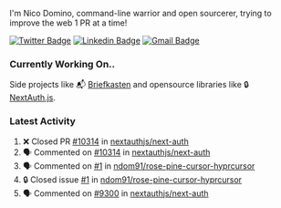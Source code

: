 
I'm Nico Domino, command-line warrior and open sourcerer, trying to improve the web 1 PR at a time!

[![Twitter Badge](https://img.shields.io/badge/-@ndom91-1ca0f1?style=flat-square&labelColor=1ca0f1&logo=twitter&logoColor=white&link=https://twitter.com/ndom91)](https://twitter.com/ndom91) [![Linkedin Badge](https://img.shields.io/badge/-ndom91-blue?style=flat-square&logo=Linkedin&logoColor=white&link=https://www.linkedin.com/in/ndom91/)](https://www.linkedin.com/in/ndom91/) [![Gmail Badge](https://img.shields.io/badge/-yo@ndo.dev-c14438?style=flat-square&logo=mail.ru&logoColor=white&link=mailto:yo@ndo.dev)](mailto:yo@ndo.dev)

### Currently Working On..

Side projects like 📬 [Briefkasten](https://briefkastenhq.com) and opensource libraries like 🔒 [NextAuth.js](https://github.com/nextauthjs/next-auth).

<!--START_SECTION_PROFILE_VIEWS:readme-info-->
<!--END_SECTION_PROFILE_VIEWS:readme-info-->

<!--START_SECTION_DAILY_COMMIT:readme-info-->
<!--END_SECTION_DAILY_COMMIT:readme-info-->

<!--START_SECTION_WEEKLY_COMMIT:readme-info-->
<!--END_SECTION_WEEKLY_COMMIT:readme-info-->

### Latest Activity

<!--START_SECTION:activity-->
1. ❌ Closed PR [#10314](https://github.com/nextauthjs/next-auth/pull/10314) in [nextauthjs/next-auth](https://github.com/nextauthjs/next-auth)
2. 🗣 Commented on [#10314](https://github.com/nextauthjs/next-auth/pull/10314#issuecomment-1997873289) in [nextauthjs/next-auth](https://github.com/nextauthjs/next-auth)
3. 🗣 Commented on [#1](https://github.com/ndom91/rose-pine-cursor-hyprcursor/issues/1#issuecomment-1997438029) in [ndom91/rose-pine-cursor-hyprcursor](https://github.com/ndom91/rose-pine-cursor-hyprcursor)
4. 🔒 Closed issue [#1](https://github.com/ndom91/rose-pine-cursor-hyprcursor/issues/1) in [ndom91/rose-pine-cursor-hyprcursor](https://github.com/ndom91/rose-pine-cursor-hyprcursor)
5. 🗣 Commented on [#9300](https://github.com/nextauthjs/next-auth/issues/9300#issuecomment-1997134700) in [nextauthjs/next-auth](https://github.com/nextauthjs/next-auth)
<!--END_SECTION:activity-->
